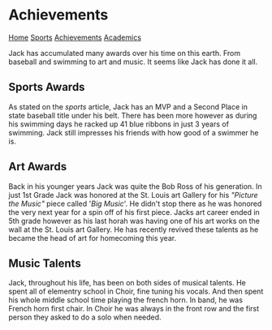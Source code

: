 # Achievements

[Home](index.md) [Sports](achievements.md) [Achievements](achievements1.md)  [Academics](academics.md)

Jack has accumulated many awards over his time on this earth. From baseball and swimming to art and music. It seems like Jack has done it all.  

## Sports Awards

As stated on the _sports_ article, Jack has an MVP and a Second Place in state baseball title under his belt. There has been more however as during his swimming days he racked up 41 blue ribbons in just 3 years of swimming. Jack still impresses his friends with how good of a swimmer he is.  

## Art Awards

Back in his younger years Jack was quite the Bob Ross of his generation. In just 1st Grade Jack was honored at the St. Louis art Gallery for his _"Picture the Music"_ piece called '_Big Music_'. He didn't stop there as he was honored the very next year for a spin off of his first piece. Jacks art career ended in 5th grade however as his last horah was having one of his art works on the wall at the St. Louis art Gallery. He has recently revived these talents as he became the head of art for homecoming this year.  

## Music Talents

Jack, throughout his life, has been on both sides of musical talents. He spent all of elementry school in Choir, fine tuning his vocals. And then spent his whole middle school time playing the french horn. In band, he was French horn first chair. In Choir he was always in the front row and the first person they asked to do a solo when needed.
